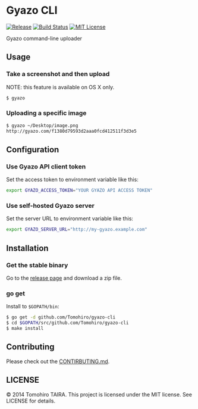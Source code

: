 Gyazo CLI
================================================================================

[![Release](http://img.shields.io/github/release/Tomohiro/gyazo-cli.svg)](https://github.com/Tomohiro/gyazo-cli/releases)
[![Build Status](https://travis-ci.org/Tomohiro/gyazo-cli.svg?branch=master)](https://travis-ci.org/Tomohiro/gyazo-cli)
[![MIT License](http://img.shields.io/badge/license-MIT-blue.svg)](https://github.com/Tomohiro/gyazo-cli/blob/master/LICENCE)

Gyazo command-line uploader


Usage
--------------------------------------------------------------------------------

### Take a screenshot and then upload

NOTE: this feature is available on OS X only.

```sh
$ gyazo
```


### Uploading a specific image

```sh
$ gyazo ~/Desktop/image.png
http://gyazo.com/f1380d79593d2aaa0fcd412511f3d3e5
```


Configuration
--------------------------------------------------------------------------------

### Use Gyazo API client token

Set the access token to environment variable like this:

```sh
export GYAZO_ACCESS_TOKEN="YOUR GYAZO API ACCESS TOKEN"
```


### Use self-hosted Gyazo server

Set the server URL to environment variable like this:

```sh
export GYAZO_SERVER_URL="http://my-gyazo.example.com"
```


Installation
--------------------------------------------------------------------------------

### Get the stable binary

Go to the [release page](https://github.com/Tomohiro/gyazo-cli/releases) and download a zip file.


### go get

Install to `$GOPATH/bin`:

```sh
$ go get -d github.com/Tomohiro/gyazo-cli
$ cd $GOPATH/src/github.com/Tomohiro/gyazo-cli
$ make install
```


Contributing
--------------------------------------------------------------------------------

Please check out the [CONTIRBUTING.md](CONTRIBUTING.md).


LICENSE
--------------------------------------------------------------------------------

&copy; 2014 Tomohiro TAIRA.
This project is licensed under the MIT license.
See LICENSE for details.
